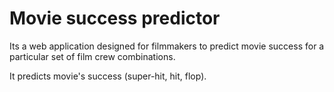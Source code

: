 # Movie success predictor

Its a web application designed for filmmakers to predict movie success for a particular set of film crew combinations.

It predicts movie's success (super-hit, hit, flop).
